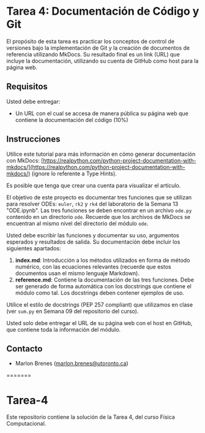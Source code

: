 # Tarea 4: Documentación de Código y Git

El propósito de esta tarea es practicar los conceptos de control de versiones bajo la implementación de Git y la creación de documentos de referencia utilizando MkDocs. Su resultado final es un link (URL) que incluye la documentación, utilizando su cuenta de GitHub como host para la página web.

## Requisitos

Usted debe entregar:

- Un URL con el cual se accesa de manera pública su página web que contiene la documentación del código (10%)

## Instrucciones

Utilice este tutorial para más información en cómo generar documentación con MkDocs: [https://realpython.com/python-project-documentation-with-mkdocs/](https://realpython.com/python-project-documentation-with-mkdocs/) (ignore lo referente a Type Hints).

Es posible que tenga que crear una cuenta para visualizar el artículo.

El objetivo de este proyecto es documentar tres funciones que se utilizan para resolver ODEs: `euler`, `rk2` y `rk4` del laboratorio de la Semana 13 "ODE.ipynb". Las tres funciones se deben encontrar en un archivo `ode.py` contenido en un directorio `ode`. Recuerde que los archivos de MkDocs se encuentran al mismo nivel del directorio del módulo `ode`.

Usted debe escribir las funciones y documentar su uso, argumentos esperados y resultados de salida. Su documentación debe incluir los siguientes apartados:

1. **index.md**: Introducción a los métodos utilizados en forma de método numérico, con las ecuaciones relevantes (recuerde que estos documentos usan el mismo lenguaje Markdown).
2. **reference.md**: Contiene la documentación de las tres funciones. Debe ser generado de forma automática con los docstrings que contiene el módulo como tal. Los docstrings deben contener ejemplos de uso.

Utilice el estilo de docstrings (PEP 257 compliant) que utilizamos en clase (ver `sum.py` en Semana 09 del repositorio del curso).

Usted solo debe entregar el URL de su página web con el host en GitHub, que contiene toda la información del módulo.

## Contacto

- Marlon Brenes (marlon.brenes@utoronto.ca)

=======
# Tarea-4
Este repositorio contiene la solución de la Tarea 4, del curso Física Computacional.
